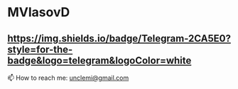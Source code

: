# MVlasovD

## https://img.shields.io/badge/Telegram-2CA5E0?style=for-the-badge&logo=telegram&logoColor=white

📫 How to reach me: unclemi@gmail.com
